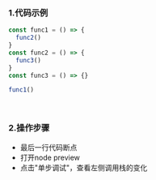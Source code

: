### 1.代码示例
```js
const func1 = () => {
  func2()
}
const func2 = () => {
  func3()
}
const func3 = () => {}

func1()
```
<br>


### 2.操作步骤
- 最后一行代码断点
- 打开node preview
- 点击"单步调试"，查看左侧调用栈的变化